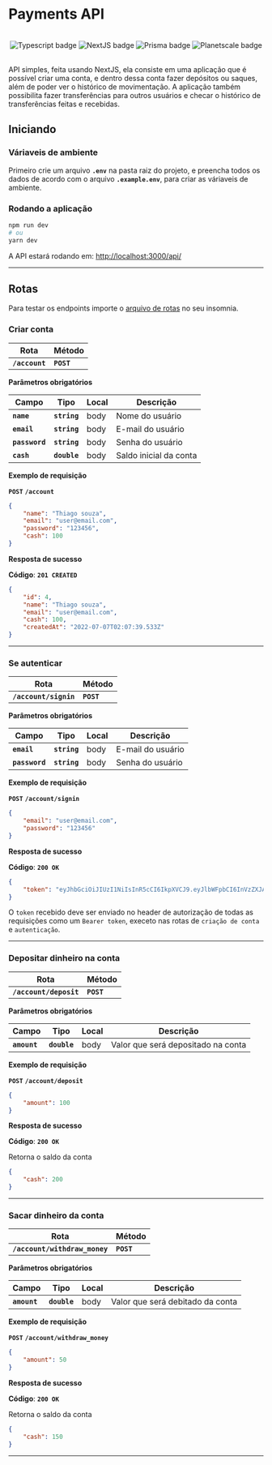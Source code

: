 # Payments API

<div align="center"></br>
  <img alt="Typescript badge" src="https://img.shields.io/badge/Typescript-00B1EA?style=for-the-badge&logo=typescript&logoColor=white" />
  <img alt="NextJS badge" src="https://img.shields.io/badge/next.js-000000?style=for-the-badge&logo=nextdotjs&logoColor=white" />
  <img alt="Prisma badge" src="https://img.shields.io/badge/Prisma-3982CE?style=for-the-badge&logo=Prisma&logoColor=white" />
  <img alt="Planetscale badge" src="https://img.shields.io/badge/Planetscale-333331?style=for-the-badge" />
</div></br>

API simples, feita usando NextJS, ela consiste em uma aplicação que é possível criar uma conta, e dentro dessa conta fazer depósitos ou saques, além de poder ver o histórico de movimentação. A aplicação também possibilita fazer transferências para outros usuários e checar o histórico de transferências feitas e recebidas.

## Iniciando

### Váriaveis de ambiente
Primeiro crie um arquivo **`.env`** na pasta raiz do projeto, e preencha todos os dados de acordo com o arquivo **`.example.env`**, para criar as váriaveis de ambiente.

### Rodando a aplicação

```bash
npm run dev
# ou
yarn dev
```

A API estará rodando em: [http://localhost:3000/api/](http://localhost:3000/api/)

---

## Rotas

Para testar os endpoints importe o [arquivo de rotas](./Insomnia_routes_2022-07-06.json) no seu insomnia.

### Criar conta

| Rota           | Método     |
|----------------|------------|
| **`/account`** | **`POST`** |

**Parâmetros obrigatórios**

| Campo          | Tipo         | Local | Descrição              |
|----------------|--------------|-------|------------------------|
| **`name`**     | **`string`** | body  | Nome do usuário        |
| **`email`**    | **`string`** | body  | E-mail do usuário      |
| **`password`** | **`string`** | body  | Senha do usuário       |
| **`cash`**     | **`double`** | body  | Saldo inicial da conta |

**Exemplo de requisição**

**`POST`** **`/account`**

```json
{
    "name": "Thiago souza",
    "email": "user@email.com",
    "password": "123456",
    "cash": 100
}
```

**Resposta de sucesso**

**Código**: **`201 CREATED`**

```json
{
    "id": 4,
    "name": "Thiago souza",
    "email": "user@email.com",
    "cash": 100,
    "createdAt": "2022-07-07T02:07:39.533Z"
}
```
---

### Se autenticar

| Rota                  | Método     |
|-----------------------|------------|
| **`/account/signin`** | **`POST`** |

**Parâmetros obrigatórios**

| Campo          | Tipo         | Local | Descrição         |
|----------------|--------------|-------|-------------------|
| **`email`**    | **`string`** | body  | E-mail do usuário |
| **`password`** | **`string`** | body  | Senha do usuário  |

**Exemplo de requisição**

**`POST`** **`/account/signin`**

```json
{
    "email": "user@email.com",
    "password": "123456"
}
```

**Resposta de sucesso**

**Código**: **`200 OK`**

```json
{
    "token": "eyJhbGciOiJIUzI1NiIsInR5cCI6IkpXVCJ9.eyJlbWFpbCI6InVzZXJAZW1haWwuY29tIiwiYWNjb3VudElkIjo0LCJpYXQiOjE2NTcxNTk3ODMsImV4cCI6MTY1NzI0NjE4M30.hKBdCDkeMQHp1j9Zuhzwi54MBMz06vIDQCTiOoTEzSc"
}
```

O `token` recebido deve ser enviado no header de autorização de todas as requisições como um `Bearer token`, execeto nas rotas de `criação de conta` e `autenticação`.

---

### Depositar dinheiro na conta

| Rota                   | Método     |
|------------------------|------------|
| **`/account/deposit`** | **`POST`** |

**Parâmetros obrigatórios**

| Campo        | Tipo         | Local | Descrição                          |
|--------------|--------------|-------|------------------------------------|
| **`amount`** | **`double`** | body  | Valor que será depositado na conta |

**Exemplo de requisição**

**`POST`** **`/account/deposit`**

```json
{
    "amount": 100
}
```

**Resposta de sucesso**

**Código**: **`200 OK`**

Retorna o saldo da conta

```json
{
    "cash": 200
}
```

---

### Sacar dinheiro da conta

| Rota                          | Método     |
|-------------------------------|------------|
| **`/account/withdraw_money`** | **`POST`** |

**Parâmetros obrigatórios**

| Campo        | Tipo         | Local | Descrição                          |
|--------------|--------------|-------|------------------------------------|
| **`amount`** | **`double`** | body  | Valor que será debitado da conta |

**Exemplo de requisição**

**`POST`** **`/account/withdraw_money`**

```json
{
    "amount": 50
}
```

**Resposta de sucesso**

**Código**: **`200 OK`**

Retorna o saldo da conta

```json
{
    "cash": 150
}
```

---